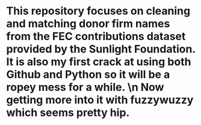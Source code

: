 # This repository focuses on cleaning and matching donor firm names from the FEC contributions dataset provided by the Sunlight Foundation. It is also my first crack at using both Github and Python so it will be a ropey mess for a while. \n Now getting more into it with fuzzywuzzy which seems pretty hip.
